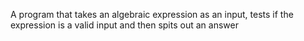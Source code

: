 A program that takes an algebraic expression as an input, tests if the expression is a valid input and then spits out an answer